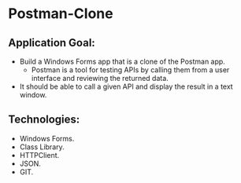 # Postman-Clone

## Application Goal:
- Build a Windows Forms app that is a clone of the Postman app.
    - Postman is a tool for testing APIs by calling them from a user interface and reviewing the returned data.
- It should be able to call a given API and display the result in a text window.

## Technologies:
- Windows Forms.
- Class Library.
- HTTPClient.
- JSON.
- GIT.

